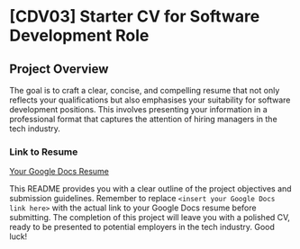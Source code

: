 # [CDV03] Starter CV for Software Development Role

## Project Overview

The goal is to craft a clear, concise, and compelling resume that not only reflects your qualifications but also emphasises your suitability for software development positions. This involves presenting your information in a professional format that captures the attention of hiring managers in the tech industry.

### Link to Resume
[Your Google Docs Resume](<(https://docs.google.com/document/d/1NXW3g5PeHRcJa-6sO6_KmZYNbyTMmzPYig6Y8RLrceg/edit)>)

This README provides you with a clear outline of the project objectives and submission guidelines. Remember to replace `<insert your Google Docs link here>` with the actual link to your Google Docs resume before submitting. The completion of this project will leave you with a polished CV, ready to be presented to potential employers in the tech industry. Good luck!
